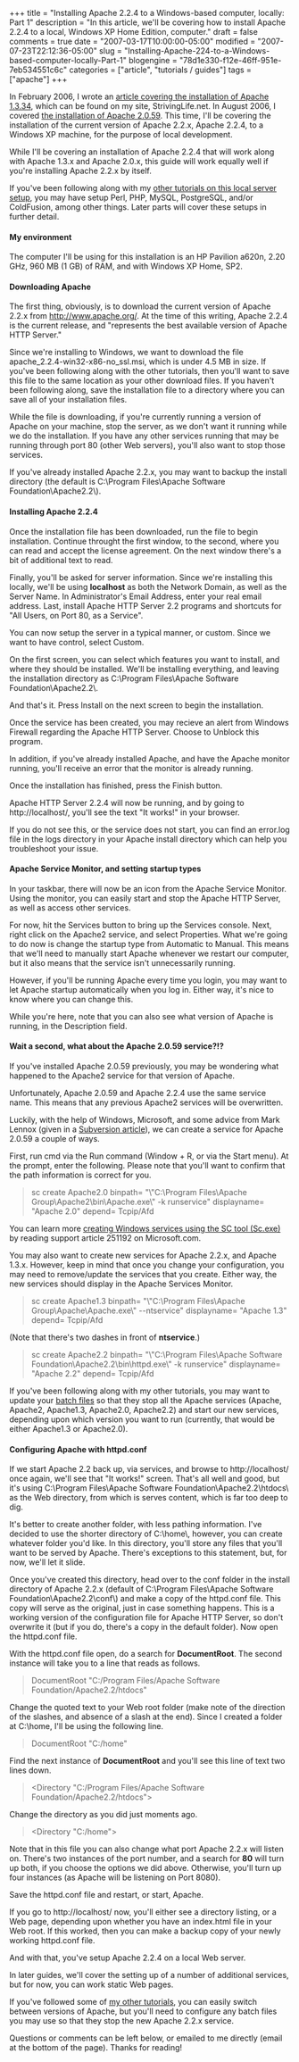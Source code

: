 +++
title = "Installing Apache 2.2.4 to a Windows-based computer, locally: Part 1"
description = "In this article, we'll be covering how to install Apache 2.2.4 to a local, Windows XP Home Edition, computer."
draft = false
comments = true
date = "2007-03-17T10:00:00-05:00"
modified = "2007-07-23T22:12:36-05:00"
slug = "Installing-Apache-224-to-a-Windows-based-computer-locally-Part-1"
blogengine = "78d1e330-f12e-46ff-951e-7eb534551c6c"
categories = ["article", "tutorials / guides"]
tags = ["apache"]
+++

<p>
In February 2006, I wrote an <a href="http://strivinglife.net/wordpress/2006/02/16/45/installing-apache-to-a-windows-based-computer-locally/">article covering the installation of Apache 1.3.34</a>, which can be found on my site, StrivingLife.net. In August 2006, I covered <a href="http://strivinglife.net/wordpress/2006/08/22/198/installing-apache-2059-to-a-windows-based-computer-locally-part-1/">the installation of Apache 2.0.59</a>. This time, I&#39;ll be covering the installation of the current version of Apache 2.2.x, Apache 2.2.4, to a Windows XP machine, for the purpose of local development.
</p>
<p>
While I&#39;ll be covering an installation of Apache 2.2.4 that will work along with Apache 1.3.x and Apache 2.0.x, this guide will work equally well if you&#39;re installing Apache 2.2.x by itself.
</p>
<!--more--><!--adsense-->
<p>
If you&#39;ve been following along with my <a href="http://strivinglife.net/wordpress/a-local-apache-web-server-on-a-windows-xp-computer/">other tutorials on this local server setup</a>, you may have setup Perl, PHP, MySQL, PostgreSQL, and/or ColdFusion, among other things. Later parts will cover these setups in further detail.
</p>
<h4>My environment</h4>
<p>
The computer I&#39;ll be using for this installation is an HP Pavilion a620n, 2.20 GHz, 960 MB (1 GB) of RAM, and with Windows XP Home, SP2.
</p>
<h4>Downloading Apache</h4>
<p>
The first thing, obviously, is to download the current version of Apache 2.2.x from <a href="http://www.apache.org/" onclick="window.open(this.href);return false;">http://www.apache.org/</a>. At the time of this writing, Apache 2.2.4 is the current release, and &quot;represents the best available version of Apache HTTP Server.&quot;
</p>
<p>
Since we&#39;re installing to Windows, we want to download the file apache_2.2.4-win32-x86-no_ssl.msi, which is under 4.5 MB in size. If you&#39;ve been following along with the other tutorials, then you&#39;ll want to save this file to the same location as your other download files. If you haven&#39;t been following along, save the installation file to a directory where you can save all of your installation files.
</p>
<p>
While the file is downloading, if you&#39;re currently running a version of Apache on your machine, stop the server, as we don&#39;t want it running while we do the installation. If you have any other services running that may be running through port 80 (other Web servers), you&#39;ll also want to stop those services. 
</p>
<p>
If you&#39;ve already installed Apache 2.2.x, you may want to backup the install directory (the default is C:\Program Files\Apache Software Foundation\Apache2.2\).
</p>
<h4>Installing Apache 2.2.4</h4>
<p>
Once the installation file has been downloaded, run the file to begin installation. Continue throught the first window, to the second, where you can read and accept the license agreement. On the next window there&#39;s a bit of additional text to read.
</p>
<p>
Finally, you&#39;ll be asked for server information. Since we&#39;re installing this locally, we&#39;ll be using <strong>localhost</strong> as both the Network Domain, as well as the Server Name. In Administrator&#39;s Email Address, enter your real email address. Last, install Apache HTTP Server 2.2 programs and shortcuts for &quot;All Users, on Port 80, as a Service&quot;.
</p>
<p>
You can now setup the server in a typical manner, or custom. Since we want to have control, select Custom.
</p>
<p>
On the first screen, you can select which features you want to install, and where they should be installed. We&#39;ll be installing everything, and leaving the installation directory as C:\Program Files\Apache Software Foundation\Apache2.2\.
</p>
<p>
And that&#39;s it. Press Install on the next screen to begin the installation.
</p>
<p>
Once the service has been created, you may recieve an alert from Windows Firewall regarding the Apache HTTP Server. Choose to Unblock this program.
</p>
<p>
In addition, if you&#39;ve already installed Apache, and have the Apache monitor running, you&#39;ll receive an error that the monitor is already running.
</p>
<p>
Once the installation has finished, press the Finish button.
</p>
<p>
Apache HTTP Server 2.2.4 will now be running, and by going to http://localhost/, you&#39;ll see the text &quot;It works!&quot; in your browser.
</p>
<p>
If you do not see this, or the service does not start, you can find an error.log file in the logs directory in your Apache install directory which can help you troubleshoot your issue.
</p>
<h4>Apache Service Monitor, and setting startup types </h4>
<p>
In your taskbar, there will now be an icon from the Apache Service Monitor. Using the monitor, you can easily start and stop the Apache HTTP Server, as well as access other services.
</p>
<p>
For now, hit the Services button to bring up the Services console. Next, right click on the Apache2 service, and select Properties. What we&#39;re going to do now is change the startup type from Automatic to Manual. This means that we&#39;ll need to manually start Apache whenever we restart our computer, but it also means that the service isn&#39;t unnecessarily running.
</p>
<p>
However, if you&#39;ll be running Apache every time you login, you may want to let Apache startup automatically when you log in. Either way, it&#39;s nice to know where you can change this.
</p>
<p>
While you&#39;re here, note that you can also see what version of Apache is running, in the Description field. 
</p>
<h4>Wait a second, what about the Apache 2.0.59 service?!?</h4>
<p>
If you&#39;ve installed Apache 2.0.59 previously, you may be wondering what happened to the Apache2 service for that version of Apache.
</p>
<p>
Unfortunately, Apache 2.0.59 and Apache 2.2.4 use the same service name. This means that any previous Apache2 services will be overwritten.
</p>
<p>
Luckily, with the help of Windows, Microsoft, and some advice from Mark Lennox (given in a <a href="http://strivinglife.net/wordpress/2006/09/16/228/installing-subversion-and-tortoisesvn-to-a-windows-xp-home-edition-sp2-local-machine-with-dreamweaver-8/">Subversion article</a>), we can create a service for Apache 2.0.59 a couple of ways.
</p>
<p>
First, run cmd via the Run command (Window + R, or via the Start menu). At the prompt, enter the following. Please note that you&#39;ll want to confirm that the path information is correct for you.
</p>
<blockquote>
	<p>
	sc create Apache2.0 binpath= &quot;\&quot;C:\Program Files\Apache Group\Apache2\bin\Apache.exe\&quot; -k runservice&quot; displayname= &quot;Apache 2.0&quot; depend= Tcpip/Afd
	</p>
</blockquote>
<p>
You can learn more <a href="http://support.microsoft.com/kb/251192/" onclick="window.open(this.href);return false;">creating Windows services using the SC tool (Sc.exe)</a> by reading support article 251192 on Microsoft.com.
</p>
<div class="tip">
<p>
You may also want to create new services for Apache 2.2.x, and Apache 1.3.x. However, keep in mind that once you change your configuration, you may need to remove/update the services that you create. Either way, the new services should display in the Apache Services Monitor.
</p>
<blockquote>
	<p>
	sc create Apache1.3 binpath= &quot;\&quot;C:\Program Files\Apache Group\Apache\Apache.exe\&quot; --ntservice&quot; displayname= &quot;Apache 1.3&quot; depend= Tcpip/Afd
	</p>
</blockquote>
<p>
(Note that there&#39;s two dashes in front of <strong>ntservice</strong>.)
</p>
<blockquote>
	<p>
	sc create Apache2.2 binpath= &quot;\&quot;C:\Program Files\Apache Software Foundation\Apache2.2\bin\httpd.exe\&quot; -k runservice&quot; displayname= &quot;Apache 2.2&quot; depend= Tcpip/Afd
	</p>
</blockquote>
<p>
If you&#39;ve been following along with my other tutorials, you may want to update your <a href="http://strivinglife.net/wordpress/2006/08/28/207/installing-apache-2059-to-a-windows-based-computer-locally-part-4/">batch files</a> so that they stop all the Apache services (Apache, Apache2, Apache1.3, Apache2.0, Apache2.2) and start our new services, depending upon which version you want to run (currently, that would be either Apache1.3 or Apache2.0).
</p>
</div>
<h4>Configuring Apache with httpd.conf</h4>
<p>
If we start Apache 2.2 back up, via services, and browse to http://localhost/ once again, we&#39;ll see that &quot;It works!&quot; screen. That&#39;s all well and good, but it&#39;s using C:\Program Files\Apache Software Foundation\Apache2.2\htdocs\ as the Web directory, from which is serves content, which is far too deep to dig.
</p>
<p>
It&#39;s better to create another folder, with less pathing information. I&#39;ve decided to use the shorter directory of C:\home\, however, you can create whatever folder you&#39;d like. In this directory, you&#39;ll store any files that you&#39;ll want to be served by Apache. There&#39;s exceptions to this statement, but, for now, we&#39;ll let it slide.
</p>
<p>
Once you&#39;ve created this directory, head over to the conf folder in the install directory of Apache 2.2.x (default of C:\Program Files\Apache Software Foundation\Apache2.2\conf\) and make a copy of the httpd.conf file. This copy will serve as the original, just in case something happens. This is a working version of the configuration file for Apache HTTP Server, so don&#39;t overwrite it (but if you do, there&#39;s a copy in the default folder). Now open the httpd.conf file.
</p>
<p>
With the httpd.conf file open, do a search for <strong>DocumentRoot</strong>. The second instance will take you to a line that reads as follows.
</p>
<blockquote>
	<p>
	DocumentRoot &quot;C:/Program Files/Apache Software Foundation/Apache2.2/htdocs&quot;
	</p>
</blockquote>
<p>
Change the quoted text to your Web root folder (make note of the direction of the slashes, and absence of a slash at the end). Since I created a folder at C:\home, I&#39;ll be using the following line.
</p>
<blockquote>
	<p>
	DocumentRoot &quot;C:/home&quot;
	</p>
</blockquote>
<p>
Find the next instance of <strong>DocumentRoot</strong> and you&#39;ll see this line of text two lines down.
</p>
<blockquote>
	<p>
	&lt;Directory &quot;C:/Program Files/Apache Software Foundation/Apache2.2/htdocs&quot;&gt;
	</p>
</blockquote>
<p>
Change the directory as you did just moments ago.
</p>
<blockquote>
	<p>
	&lt;Directory &quot;C:/home&quot;&gt; 
	</p>
</blockquote>
<p>
Note that in this file you can also change what port Apache 2.2.x will listen on. There&#39;s two instances of the port number, and a search for <strong>80</strong> will turn up both, if you choose the options we did above. Otherwise, you&#39;ll turn up four instances (as Apache will be listening on Port 8080).
</p>
<p>
Save the httpd.conf file and restart, or start, Apache.
</p>
<p>
If you go to http://localhost/ now, you&#39;ll either see a directory listing, or a Web page, depending upon whether you have an index.html file in your Web root. If this worked, then you can make a backup copy of your newly working httpd.conf file.
</p>
<p>
And with that, you&#39;ve setup Apache 2.2.4 on a local Web server.
</p>
<p>
In later guides, we&#39;ll cover the setting up of a number of additional services, but for now, you can work static Web pages.
</p>
<p>
If you&#39;ve followed some of <a href="http://strivinglife.net/wordpress/a-local-apache-web-server-on-a-windows-xp-computer/">my other tutorials</a>, you can easily switch between versions of Apache, but you&#39;ll need to configure any batch files you may use so that they stop the new Apache 2.2.x service.
</p>
<p>
Questions or comments can be left below, or emailed to me directly (email at the bottom of the page). Thanks for reading!
</p>

